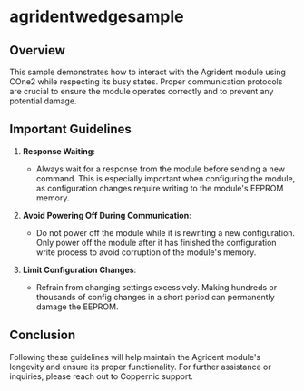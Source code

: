 # agridentwedgesample

## Overview

This sample demonstrates how to interact with the Agrident module using COne2 while respecting its busy states. Proper communication protocols are crucial to ensure the module operates correctly and to prevent any potential damage.

## Important Guidelines

1. **Response Waiting**:
    - Always wait for a response from the module before sending a new command. This is especially important when configuring the module, as configuration changes require writing to the module's EEPROM memory.

2. **Avoid Powering Off During Communication**:
    - Do not power off the module while it is rewriting a new configuration. Only power off the module after it has finished the configuration write process to avoid corruption of the module's memory.

3. **Limit Configuration Changes**:
    - Refrain from changing settings excessively. Making hundreds or thousands of config changes in a short period can permanently damage the EEPROM.

## Conclusion

Following these guidelines will help maintain the Agrident module's longevity and ensure its proper functionality. For further assistance or inquiries, please reach out to Coppernic support.